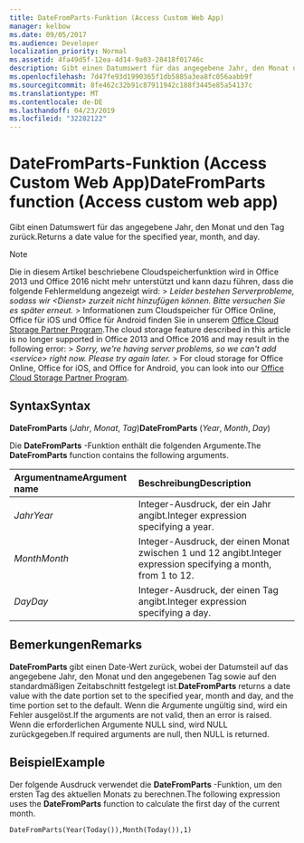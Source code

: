 ```yaml
---
title: DateFromParts-Funktion (Access Custom Web App)
manager: kelbow
ms.date: 09/05/2017
ms.audience: Developer
localization_priority: Normal
ms.assetid: 4fa49d5f-12ea-4d14-9a03-28418f01746c
description: Gibt einen Datumswert für das angegebene Jahr, den Monat und den Tag zurück.
ms.openlocfilehash: 7d47fe93d1990365f1db5885a3ea8fc056aabb9f
ms.sourcegitcommit: 8fe462c32b91c87911942c188f3445e85a54137c
ms.translationtype: MT
ms.contentlocale: de-DE
ms.lasthandoff: 04/23/2019
ms.locfileid: "32282122"
---
```

# <a name="datefromparts-function-access-custom-web-app"></a><span data-ttu-id="23af3-103">DateFromParts-Funktion (Access Custom Web App)</span><span class="sxs-lookup"><span data-stu-id="23af3-103">DateFromParts function (Access custom web app)</span></span>

<span data-ttu-id="23af3-104">Gibt einen Datumswert für das angegebene Jahr, den Monat und den Tag zurück.</span><span class="sxs-lookup"><span data-stu-id="23af3-104">Returns a date value for the specified year, month, and day.</span></span>
  
> [!NOTE]
> <span data-ttu-id="23af3-p101">Die in diesem Artikel beschriebene Cloudspeicherfunktion wird in Office 2013 und Office 2016 nicht mehr unterstützt und kann dazu führen, dass die folgende Fehlermeldung angezeigt wird: >  *Leider bestehen Serverprobleme, sodass wir \<Dienst\> zurzeit nicht hinzufügen können. Bitte versuchen Sie es später erneut.* > Informationen zum Cloudspeicher für Office Online, Office für iOS und Office für Android finden Sie in unserem [Office Cloud Storage Partner Program](https://dev.office.com/programs/officecloudstorage).</span><span class="sxs-lookup"><span data-stu-id="23af3-p101">The cloud storage feature described in this article is no longer supported in Office 2013 and Office 2016 and may result in the following error: >  *Sorry, we're having server problems, so we can't add \<service\> right now. Please try again later.* > For cloud storage for Office Online, Office for iOS, and Office for Android, you can look into our [Office Cloud Storage Partner Program](https://dev.office.com/programs/officecloudstorage).</span></span> 
  
## <a name="syntax"></a><span data-ttu-id="23af3-107">Syntax</span><span class="sxs-lookup"><span data-stu-id="23af3-107">Syntax</span></span>

<span data-ttu-id="23af3-108">**DateFromParts** (*Jahr*, *Monat*, *Tag*)</span><span class="sxs-lookup"><span data-stu-id="23af3-108">**DateFromParts** (*Year*, *Month*, *Day*)</span></span> 
  
<span data-ttu-id="23af3-109">Die **DateFromParts** -Funktion enthält die folgenden Argumente.</span><span class="sxs-lookup"><span data-stu-id="23af3-109">The **DateFromParts** function contains the following arguments.</span></span> 
  
|<span data-ttu-id="23af3-110">**Argumentname**</span><span class="sxs-lookup"><span data-stu-id="23af3-110">**Argument name**</span></span>|<span data-ttu-id="23af3-111">**Beschreibung**</span><span class="sxs-lookup"><span data-stu-id="23af3-111">**Description**</span></span>|
|:-----|:-----|
| <span data-ttu-id="23af3-112">*Jahr*</span><span class="sxs-lookup"><span data-stu-id="23af3-112">*Year*</span></span>  <br/> |<span data-ttu-id="23af3-113">Integer-Ausdruck, der ein Jahr angibt.</span><span class="sxs-lookup"><span data-stu-id="23af3-113">Integer expression specifying a year.</span></span>  <br/> |
| <span data-ttu-id="23af3-114">*Month*</span><span class="sxs-lookup"><span data-stu-id="23af3-114">*Month*</span></span>  <br/> |<span data-ttu-id="23af3-115">Integer-Ausdruck, der einen Monat zwischen 1 und 12 angibt.</span><span class="sxs-lookup"><span data-stu-id="23af3-115">Integer expression specifying a month, from 1 to 12.</span></span>  <br/> |
| <span data-ttu-id="23af3-116">*Day*</span><span class="sxs-lookup"><span data-stu-id="23af3-116">*Day*</span></span>  <br/> |<span data-ttu-id="23af3-117">Integer-Ausdruck, der einen Tag angibt.</span><span class="sxs-lookup"><span data-stu-id="23af3-117">Integer expression specifying a day.</span></span>  <br/> |
   
## <a name="remarks"></a><span data-ttu-id="23af3-118">Bemerkungen</span><span class="sxs-lookup"><span data-stu-id="23af3-118">Remarks</span></span>

<span data-ttu-id="23af3-119">**DateFromParts** gibt einen Date-Wert zurück, wobei der Datumsteil auf das angegebene Jahr, den Monat und den angegebenen Tag sowie auf den standardmäßigen Zeitabschnitt festgelegt ist.</span><span class="sxs-lookup"><span data-stu-id="23af3-119">**DateFromParts** returns a date value with the date portion set to the specified year, month and day, and the time portion set to the default.</span></span> <span data-ttu-id="23af3-120">Wenn die Argumente ungültig sind, wird ein Fehler ausgelöst.</span><span class="sxs-lookup"><span data-stu-id="23af3-120">If the arguments are not valid, then an error is raised.</span></span> <span data-ttu-id="23af3-121">Wenn die erforderlichen Argumente NULL sind, wird NULL zurückgegeben.</span><span class="sxs-lookup"><span data-stu-id="23af3-121">If required arguments are null, then NULL is returned.</span></span> 
  
## <a name="example"></a><span data-ttu-id="23af3-122">Beispiel</span><span class="sxs-lookup"><span data-stu-id="23af3-122">Example</span></span>

<span data-ttu-id="23af3-123">Der folgende Ausdruck verwendet die **DateFromParts** -Funktion, um den ersten Tag des aktuellen Monats zu berechnen.</span><span class="sxs-lookup"><span data-stu-id="23af3-123">The following expression uses the **DateFromParts** function to calculate the first day of the current month.</span></span> 
  
`DateFromParts(Year(Today()),Month(Today()),1)`



